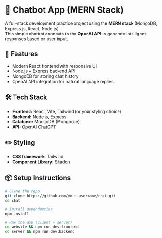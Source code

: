 # 🧠 Chatbot App (MERN Stack)

A full-stack development practice project using the **MERN stack** (MongoDB, Express.js, React, Node.js).  
This simple chatbot connects to the **OpenAI API** to generate intelligent responses based on user input.

## 🚀 Features

- Modern React frontend with responsive UI
- Node.js + Express backend API
- MongoDB for storing chat history
- OpenAI API integration for natural language replies

## 🛠 Tech Stack

- **Frontend:** React, Vite, Tailwind (or your styling choice)
- **Backend:** Node.js, Express
- **Database:** MongoDB (Mongoose)
- **API:** OpenAI ChatGPT

## ✏️ Styling

- **CSS framework:** Tailwind
- **Component Library:** Shadcn

## 📦 Setup Instructions

```bash
# Clone the repo
git clone https://github.com/your-username/chat.git
cd chat

# Install dependencies
npm install

# Run the app (client + server)
cd website && npm run dev:frontend
cd server && npm run dev:backend
```
